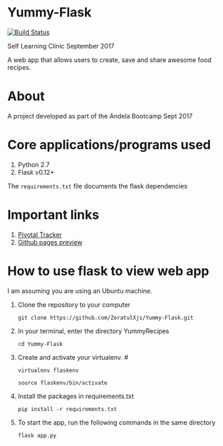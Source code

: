 # Yummy-Flask 

[![Build Status](https://travis-ci.org/ZeratulXjs/Yummy-Flask.svg?branch=working)](https://travis-ci.org/ZeratulXjs/Yummy-Flask)

Self Learning Clinic September 2017


A web app that allows users to create, save and share awesome food recipes.

# About
A project developed as part of the Andela Bootcamp Sept 2017

# Core applications/programs used 
1. Python 2.7
2. Flask v0.12+

The `requirements.txt` file documents the flask dependencies

# Important links
1. [Pivotal Tracker](https://www.pivotaltracker.com/n/projects/2113189)
2. [Github pages preview](https://zeratulxjs.github.io/Yummy-Flask/templates/)

# How to use flask to view web app
I am assuming you are using an Ubuntu machine. 

1. Clone the repository to your computer

    ```
    git clone https://github.com/ZeratulXjs/Yummy-Flask.git
    ```
2. In your terminal, enter the directory YummyRecipes

    ```
    cd Yummy-Flask
    ```
3. Create and activate your virtualenv. #

    ```
    virtualenv flaskenv

    source flaskenv/bin/activate
    ```
4. Install the packages in requirements.txt

    ``` pip install -r requirements.txt ```

5. To start the app, run the following commands in the same directory

    ```flask app.py ```

